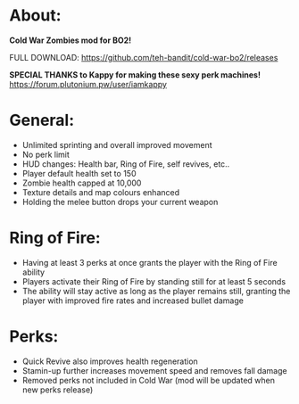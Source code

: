 # About:

**Cold War Zombies mod for BO2!**

FULL DOWNLOAD: https://github.com/teh-bandit/cold-war-bo2/releases

**SPECIAL THANKS to Kappy for making these sexy perk machines!**
https://forum.plutonium.pw/user/iamkappy

# General:
- Unlimited sprinting and  overall  improved movement
- No perk limit
- HUD changes: Health bar, Ring of Fire, self revives, etc..
- Player default health set to 150
- Zombie health capped at 10,000
- Texture details and map colours enhanced
- Holding the melee button drops your current weapon

# Ring of Fire:
- Having at least 3 perks at once grants the player with the Ring of Fire ability
- Players activate their Ring of Fire by standing still for at least 5 seconds
- The ability will stay active as long as the player remains still, granting the player with improved fire rates and increased bullet damage

# Perks:
- Quick Revive also improves health regeneration
- Stamin-up further increases movement speed and removes fall damage
- Removed perks not included in Cold War (mod will be updated when new perks release)
